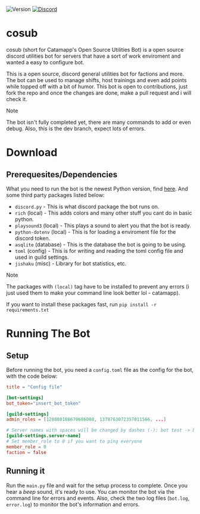 ![Version](https://img.shields.io/badge/version-0.2.0-blue?style=plastic) [![Discord](https://img.shields.io/discord/990326151987724378?logo=discord&logoColor=white&color=5865F2)](https://discord.gg/BHUxXKwTfA) 
# cosub
cosub (short for Catamapp's Open Source Utilities Bot) is a open source discord utilities bot for servers that have a sort of work enviroment and wanted a easy to configure bot.

This is a open source, discord general utilities bot for factions and more. The bot can be used to manage shifts, host trainings and even add points while topped off with a bit of humor. This bot is open to contributions, just fork the repo and once the changes are done, make a pull request and i will check it.
> [!NOTE]
> The bot isn't fully completed yet, there are many commands to add or even debug. Also, this is the dev branch, expect lots of errors.
# Download
## Prerequesites/Dependencies
What you need to run the bot is the newest Python version, find [here](https://python.org "Official Python Website"). And some third party packages listed below:

- `discord.py` - This is what discord package the bot runs on.
- `rich` (local) - This adds colors and many other stuff you cant do in basic python.
- `playsound3` (local) - This plays a sound to alert you that the bot is ready.
- `python-dotenv` (local) - This is for loading a enviroment file for the discord token.
- `asqlite` (database) - This is the database the bot is going to be using.
- `toml` (config) - This is for writing and reading the toml config file and used in guild settings. 
- `jishaku` (misc) - Library for bot statistics, etc.

> [!NOTE]
> The packages with `(local)` tag have to be installed to prevent any errors (i just used them to make your command line look better lol - catamapp).

If you want to install these packages fast, run `pip install -r requirements.txt`

# Running The Bot
## Setup
Before running the bot, you need a `config.toml` file as the config for the bot, with the code below:
```toml
title = "Config file"

[bot-settings]
bot_token="insert_bot_token"

[guild-settings]
admin_roles = [128880188670686008, 1378763072357011566, ...]

# Server names with spaces will be changed by dashes (-): bot test -> bot-test
[guild-settings.server-name]
# Set member_role to 0 if you want to ping everyone
member_role = 0
faction = false
```

## Running it
Run the `main.py` file and wait for the setup process to complete. Once you hear a *beep* sound, it's ready to use.
You can monitor the bot via the command line for errors and events.
Also, check the two log files (`bot.log`, `error.log`) to monitor the bot's information and errors.
